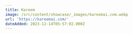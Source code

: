 ```yaml
---
title: Kareem
image: /src/content/showcase/_images/kareemai.com.webp
url: 'https://kareemai.com/'
dateAdded: 2023-12-14T05:57:02.000Z
---
```


